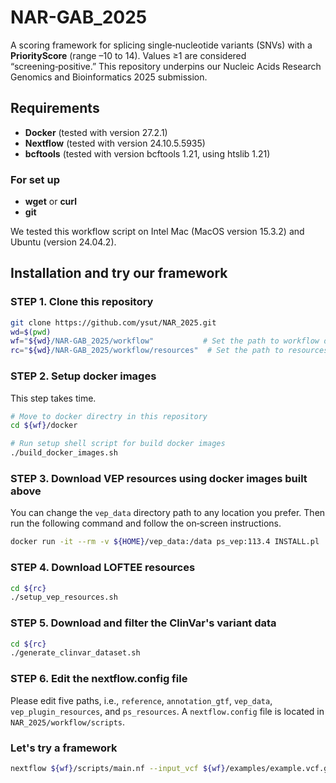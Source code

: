 # NAR-GAB_2025
A scoring framework for splicing single‑nucleotide variants (SNVs) with a **PriorityScore** (range –10 to 14). Values ≥1 are considered “screening‑positive.” This repository underpins our Nucleic Acids Research Genomics and Bioinformatics 2025 submission.

## Requirements
- **Docker** (tested with version 27.2.1)  
- **Nextflow** (tested with version 24.10.5.5935)
- **bcftools** (tested with version bcftools 1.21, using htslib 1.21)

### For set up
- **wget** or **curl**
- **git**

We tested this workflow script on Intel Mac (MacOS version 15.3.2) and Ubuntu (version 24.04.2).

## Installation and try our framework
### STEP 1. Clone this repository
```bash
git clone https://github.com/ysut/NAR_2025.git
wd=$(pwd)
wf="${wd}/NAR-GAB_2025/workflow"           # Set the path to workflow dictory
rc="${wd}/NAR-GAB_2025/workflow/resources"  # Set the path to resources directory 
```

### STEP 2. Setup docker images
This step takes time.
```bash
# Move to docker directry in this repository
cd ${wf}/docker

# Run setup shell script for build docker images
./build_docker_images.sh
```

### STEP 3. Download VEP resources using docker images built above
You can change the `vep_data` directory path to any location you prefer.
Then run the following command and follow the on‑screen instructions.
```bash
docker run -it --rm -v ${HOME}/vep_data:/data ps_vep:113.4 INSTALL.pl
```

### STEP 4. Download LOFTEE resources
```bash
cd ${rc}
./setup_vep_resources.sh
```

### STEP 5. Download and filter the ClinVar's variant data
```bash
cd ${rc}
./generate_clinvar_dataset.sh
```

### STEP 6. Edit the nextflow.config file
Please edit five paths, i.e., `reference`, `annotation_gtf`, `vep_data`, `vep_plugin_resources`, and `ps_resources`.
A `nextflow.config` file is located in `NAR_2025/workflow/scripts`.

### Let's try a framework
```bash
nextflow ${wf}/scripts/main.nf --input_vcf ${wf}/examples/example.vcf.gz --output_dir ${wf}/examples
